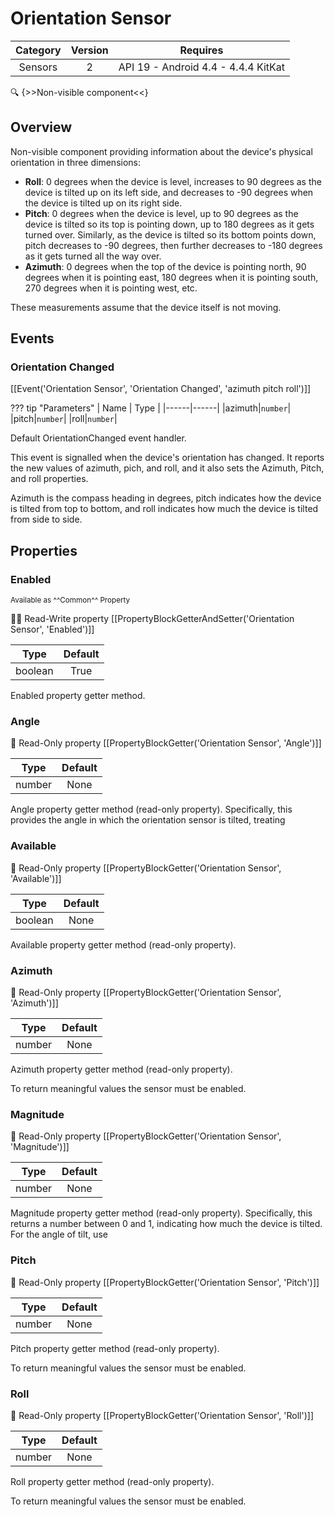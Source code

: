 # Orientation Sensor

| Category | Version | Requires |
|:--------:|:-------:|:--------:|
|Sensors|2|API 19 - Android 4.4 - 4.4.4 KitKat|

:mag: {>>Non-visible component<<}

## Overview

<p>Non-visible component providing information about the device's physical orientation in three dimensions: <ul> <li> <strong>Roll</strong>: 0 degrees when the device is level, increases to      90 degrees as the device is tilted up on its left side, and      decreases to -90 degrees when the device is tilted up on its right side.      </li> <li> <strong>Pitch</strong>: 0 degrees when the device is level, up to      90 degrees as the device is tilted so its top is pointing down,      up to 180 degrees as it gets turned over.  Similarly, as the device      is tilted so its bottom points down, pitch decreases to -90      degrees, then further decreases to -180 degrees as it gets turned all the way      over.</li> <li> <strong>Azimuth</strong>: 0 degrees when the top of the device is      pointing north, 90 degrees when it is pointing east, 180 degrees      when it is pointing south, 270 degrees when it is pointing west,      etc.</li></ul>     These measurements assume that the device itself is not moving.</p>

## Events

### Orientation Changed

[[Event('Orientation Sensor', 'Orientation Changed', 'azimuth pitch roll')]]

??? tip "Parameters"
    | Name | Type |
    |------|------|
    |azimuth|`number`|
    |pitch|`number`|
    |roll|`number`|


Default OrientationChanged event handler.

 <p>This event is signalled when the device's orientation has changed.  It
 reports the new values of azimuth, pich, and roll, and it also sets the Azimuth, Pitch,
 and roll properties.</p>
 <p>Azimuth is the compass heading in degrees, pitch indicates how the device
 is tilted from top to bottom, and roll indicates how much the device is tilted from
 side to side.</p>

## Properties

### Enabled

<small>Available as ^^Common^^ Property</small>

:eyes::pencil: Read-Write property
[[PropertyBlockGetterAndSetter('Orientation Sensor', 'Enabled')]]

| Type | Default |
|:----:|:-------:|
|boolean|True|

Enabled property getter method.

### Angle

:eyes: Read-Only property
[[PropertyBlockGetter('Orientation Sensor', 'Angle')]]

| Type | Default |
|:----:|:-------:|
|number|None|

<p>Angle property getter method (read-only property).  Specifically, this
 provides the angle in which the orientation sensor is tilted, treating

### Available

:eyes: Read-Only property
[[PropertyBlockGetter('Orientation Sensor', 'Available')]]

| Type | Default |
|:----:|:-------:|
|boolean|None|

Available property getter method (read-only property).

### Azimuth

:eyes: Read-Only property
[[PropertyBlockGetter('Orientation Sensor', 'Azimuth')]]

| Type | Default |
|:----:|:-------:|
|number|None|

Azimuth property getter method (read-only property).

 <p>To return meaningful values the sensor must be enabled.</p>

### Magnitude

:eyes: Read-Only property
[[PropertyBlockGetter('Orientation Sensor', 'Magnitude')]]

| Type | Default |
|:----:|:-------:|
|number|None|

Magnitude property getter method (read-only property).  Specifically, this
 returns a number between 0 and 1, indicating how much the device
 is tilted.  For the angle of tilt, use

### Pitch

:eyes: Read-Only property
[[PropertyBlockGetter('Orientation Sensor', 'Pitch')]]

| Type | Default |
|:----:|:-------:|
|number|None|

Pitch property getter method (read-only property).

 <p>To return meaningful values the sensor must be enabled.</p>

### Roll

:eyes: Read-Only property
[[PropertyBlockGetter('Orientation Sensor', 'Roll')]]

| Type | Default |
|:----:|:-------:|
|number|None|

Roll property getter method (read-only property).

 <p>To return meaningful values the sensor must be enabled.</p>